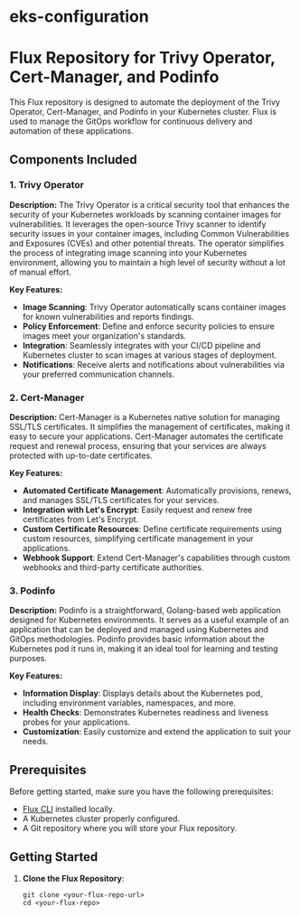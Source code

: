 # eks-configuration

# Flux Repository for Trivy Operator, Cert-Manager, and Podinfo

This Flux repository is designed to automate the deployment of the Trivy Operator, Cert-Manager, and Podinfo in your Kubernetes cluster. Flux is used to manage the GitOps workflow for continuous delivery and automation of these applications.

## Components Included

### 1. Trivy Operator

**Description:** The Trivy Operator is a critical security tool that enhances the security of your Kubernetes workloads by scanning container images for vulnerabilities. It leverages the open-source Trivy scanner to identify security issues in your container images, including Common Vulnerabilities and Exposures (CVEs) and other potential threats. The operator simplifies the process of integrating image scanning into your Kubernetes environment, allowing you to maintain a high level of security without a lot of manual effort.

**Key Features:**

- **Image Scanning**: Trivy Operator automatically scans container images for known vulnerabilities and reports findings.
- **Policy Enforcement**: Define and enforce security policies to ensure images meet your organization's standards.
- **Integration**: Seamlessly integrates with your CI/CD pipeline and Kubernetes cluster to scan images at various stages of deployment.
- **Notifications**: Receive alerts and notifications about vulnerabilities via your preferred communication channels.

### 2. Cert-Manager

**Description:** Cert-Manager is a Kubernetes native solution for managing SSL/TLS certificates. It simplifies the management of certificates, making it easy to secure your applications. Cert-Manager automates the certificate request and renewal process, ensuring that your services are always protected with up-to-date certificates.

**Key Features:**

- **Automated Certificate Management**: Automatically provisions, renews, and manages SSL/TLS certificates for your services.
- **Integration with Let's Encrypt**: Easily request and renew free certificates from Let's Encrypt.
- **Custom Certificate Resources**: Define certificate requirements using custom resources, simplifying certificate management in your applications.
- **Webhook Support**: Extend Cert-Manager's capabilities through custom webhooks and third-party certificate authorities.

### 3. Podinfo

**Description:** Podinfo is a straightforward, Golang-based web application designed for Kubernetes environments. It serves as a useful example of an application that can be deployed and managed using Kubernetes and GitOps methodologies. Podinfo provides basic information about the Kubernetes pod it runs in, making it an ideal tool for learning and testing purposes.

**Key Features:**

- **Information Display**: Displays details about the Kubernetes pod, including environment variables, namespaces, and more.
- **Health Checks**: Demonstrates Kubernetes readiness and liveness probes for your applications.
- **Customization**: Easily customize and extend the application to suit your needs.

## Prerequisites

Before getting started, make sure you have the following prerequisites:

- [Flux CLI](https://fluxcd.io/docs/installation/) installed locally.
- A Kubernetes cluster properly configured.
- A Git repository where you will store your Flux repository.

## Getting Started

1. **Clone the Flux Repository**:

   ```shell
   git clone <your-flux-repo-url>
   cd <your-flux-repo>
